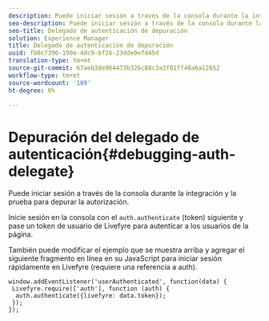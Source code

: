 ```yaml
---
description: Puede iniciar sesión a través de la consola durante la integración y la prueba para depurar la autorización.
seo-description: Puede iniciar sesión a través de la consola durante la integración y la prueba para depurar la autorización.
seo-title: Delegado de autenticación de depuración
solution: Experience Manager
title: Delegado de autenticación de depuración
uuid: fb0c7396-190e-4dc9-bf26-23dde9efd45d
translation-type: tm+mt
source-git-commit: 67aeb3de964473b326c88c3a3f81ff48a6a12652
workflow-type: tm+mt
source-wordcount: '109'
ht-degree: 0%

---
```



# Depuración del delegado de autenticación{#debugging-auth-delegate}

Puede iniciar sesión a través de la consola durante la integración y la prueba para depurar la autorización.

Inicie sesión en la consola con el `auth.authenticate` (token) siguiente y pase un token de usuario de Livefyre para autenticar a los usuarios de la página.

También puede modificar el ejemplo que se muestra arriba y agregar el siguiente fragmento en línea en su JavaScript para iniciar sesión rápidamente en Livefyre (requiere una referencia a auth).

```
window.addEventListener('userAuthenticated', function(data) { 
 Livefyre.require(['auth'], function (auth) { 
  auth.authenticate({livefyre: data.token}); 
 }); 
});
```

